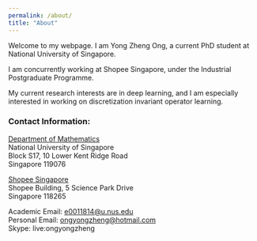 ```yaml
---
permalink: /about/
title: "About"
---
```


Welcome to my webpage. I am Yong Zheng Ong, a current PhD student at National University of Singapore.

I am concurrently working at Shopee Singapore, under the Industrial Postgraduate Programme.

My current research interests are in deep learning, and I am especially interested in working on discretization invariant operator learning.

### Contact Information:

[Department of Mathematics](https://goo.gl/maps/s6bnXDpFDECwKofE6)<br/>
National University of Singapore<br/>
Block S17, 10 Lower Kent Ridge Road<br/>
Singapore 119076

[Shopee Singapore](https://g.page/shopeesg?share)<br/>
Shopee Building, 5 Science Park Drive<br/>
Singapore 118265

Academic Email: [e0011814@u.nus.edu](mailto:e0011814@u.nus.edu)<br/>
Personal Email: [ongyongzheng@hotmail.com](mailto:ongyongzheng@hotmail.com)<br/>
Skype: live:ongyongzheng